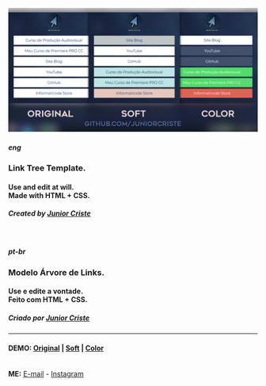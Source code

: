 <a href="https://github.com/JuniorCriste/Arvore-de-Links/tree/multi/Code"><img src="https://github.com/JuniorCriste/Arvore-de-Links/blob/multi/Assets/pages.png"></a>
<h5><i> eng </i></h5>
<h3>Link Tree Template. </h3>
<h4>Use and edit at will.
<br />
Made with HTML + CSS.  </h4>

<h5> Created by <a href="https://github.com/juniorcriste">Junior Criste</a></h5>

<br />
<h5><i> pt-br </i></h5>
<h3>Modelo Árvore de Links. </h3>
<h4>Use e edite a vontade.
<br />
Feito com HTML + CSS.  </h4>
<h5> Criado por <a href="https://github.com/juniorcriste">Junior Criste</a></h5>

<hr /> 
<h4>
DEMO:  <a href="https://www.informaticode.store/arvore">Original</a> 
 | <a href="https://www.informaticode.store/linksdabio">Soft</a> 
 | <a href="https://www.informaticode.store/arvorecolorida">Color</a> </h4> 
<br />
<b>ME:</b> <a href="mailto:informaticode@gmail.com">E-mail</a> - <a href="https://www.instagram.com/myself.junior/">Instagram</a>
</h4>
